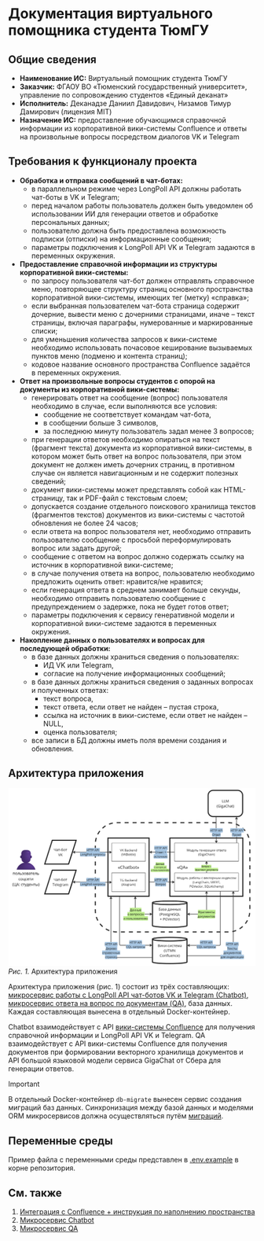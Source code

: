 # Документация виртуального помощника студента ТюмГУ

## Общие сведения
 * **Наименование ИС:** Виртуальный помощник студента ТюмГУ
 * **Заказчик:** ФГАОУ ВО «Тюменский государственный университет», управление по сопровождению студентов «Единый деканат»
 * **Исполнитель:** Деканадзе Даниил Давидович, Низамов Тимур Дамирович (лицензия MIT)
 * **Назначение ИС:** предоставление обучающимся справочной информации из корпоративной вики-системы Confluence и ответы на произвольные вопросы посредством диалогов VK и Telegram

## Требования к функционалу проекта
 * **Обработка и отправка сообщений в чат-ботах:**
   * в параллельном режиме через LongPoll API должны работать чат-боты в VK и Telegram;
   * перед началом работы пользователь должен быть уведомлен об использовании ИИ для генерации ответов и обработке персональных данных;
   * пользователю должна быть предоставлена возможность подписки (отписки) на информационные сообщения;
   * параметры подключения к LongPoll API VK и Telegram задаются в переменных окружения.
 * **Предоставление справочной информации из структуры корпоративной вики-системы:**
   * по запросу пользователя чат-бот должен отправлять справочное меню, повторяющее структуру страниц основного пространства корпоративной вики-системы, имеющих тег (метку) «справка»;
   * если выбранная пользователем чат-бота страница содержит дочерние, вывести меню с дочерними страницами, иначе – текст страницы, включая параграфы, нумерованные и маркированные списки;
   * для уменьшения количества запросов к вики-системе необходимо использовать почасовое кеширование вызываемых пунктов меню (подменю и контента страниц);
   * кодовое название основного пространства Confluence задаётся в переменных окружения.
 * **Ответ на произвольные вопросы студентов с опорой на документы из корпоративной вики-системы:**
   * генерировать ответ на сообщение (вопрос) пользователя необходимо в случае, если выполняются все условия:
     * сообщение не соответствует командам чат-бота,
     * в сообщении больше 3 символов,
     * за последнюю минуту пользователь задал менее 3 вопросов;
   * при генерации ответов необходимо опираться на текст (фрагмент текста) документа из корпоративной вики-системы, в котором может быть ответ на вопрос пользователя, при этом документ не должен иметь дочерних страниц, в противном случае он является навигационным и не содержит полезных сведений;
   * документ вики-системы может представлять собой как HTML-страницу, так и PDF-файл с текстовым слоем;
   * допускается создание отдельного поискового хранилища текстов (фрагментов текстов) документов из вики-системы с частотой обновления не более 24 часов;
   * если ответа на вопрос пользователя нет, необходимо отправить пользователю сообщение с просьбой переформулировать вопрос или задать другой;
   * сообщение с ответом на вопрос должно содержать ссылку на источник в корпоративной вики-системе;
   * в случае получения ответа на вопрос, пользователю необходимо предложить оценить ответ: нравится/не нравится;
   * если генерация ответа в среднем занимает больше секунды, необходимо отправить пользователю сообщение с предупреждением о задержке, пока не будет готов ответ;
   * параметры подключения к сервису генеративной модели и корпоративной вики-системе задаются в переменных окружения.
 * **Накопление данных о пользователях и вопросах для последующей обработки:**
   * в базе данных должны храниться сведения о пользователях:
     * ИД VK или Telegram,
     * согласие на получение информационных сообщений;
   * в базе данных должны храниться сведения о заданных вопросах и полученных ответах:
     * текст вопроса,
     * текст ответа, если ответ не найден – пустая строка,
     * ссылка на источник в вики-системе, если ответ не найден – NULL,
     * оценка пользователя;
   * все записи в БД должны иметь поля времени создания и обновления.

## Архитектура приложения

![Рис. 1. Архитектура приложения](images/architecture.png)
*Рис. 1.* Архитектура приложения

Архитектура приложения (рис. 1) состоит из трёх составляющих: [микросервис работы с LongPoll API чат-ботов VK и Telegram (Chatbot)](chatbot.md), [микросервис ответа на вопрос по документам (QA)](qa.md), база данных. Каждая составляющая вынесена в отдельный Docker-контейнер.

Chatbot взаимодействует с API [вики-системы Confluence](confluence-integration.md) для получения справочной информации и LongPoll API VK и Telegram. QA взаимодействует с API вики-системы Confluence для получения документов при формировании векторного хранилища документов и API большой языковой модели сервиса GigaChat от Сбера для генерации ответов.

> [!IMPORTANT]
> В отдельный Docker-контейнер `db-migrate` вынесен сервис создания миграций баз данных. Синхронизация между базой данных и моделями ORM микросервисов должна осуществляться путём [миграций](https://alembic.sqlalchemy.org/en/latest/ops.html).

## Переменные среды
Пример файла с переменными среды представлен в [.env.example](../.env.example) в корне репозитория.

## См. также
1. [Интеграция с Confluence + инструкция по наполнению пространства](confluence-integration.md)
2. [Микросервис Chatbot](chatbot.md)
3. [Микросервис QA](qa.md)
